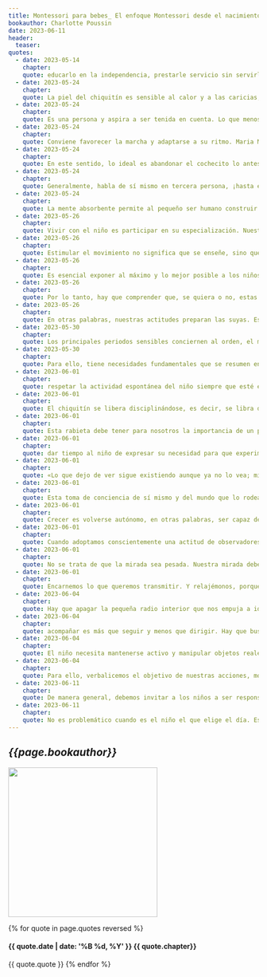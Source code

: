 ```yaml
---
title: Montessori para bebes_ El enfoque Montessori desde el nacimiento hasta los 3 años
bookauthor: Charlotte Poussin
date: 2023-06-11
header:
  teaser: 
quotes:
  - date: 2023-05-14
    chapter: 
    quote: educarlo en la independencia, prestarle servicio sin servirlo y determinar el umbral adecuado de intervención. Porque el niño no quiere que lo ayuden, quiere estar tranquilo para aprender a hacer las cosas por sí mismo.
  - date: 2023-05-24
    chapter: 
    quote: La piel del chiquitín es sensible al calor y a las caricias, en especial directamente en la piel. No hay nada como un masaje o una caricia para calmar al bebé.
  - date: 2023-05-24
    chapter: 
    quote: Es una persona y aspira a ser tenida en cuenta. Lo que menos le gusta es que lo «cojan» por sorpresa sin que ni siquiera se haya establecido un contacto visual. Es muy normal. Si se le da tiempo para conocer, todo transcurre de la mejor manera, porque el bebé se siente respetado.
  - date: 2023-05-24
    chapter: 
    quote: Conviene favorecer la marcha y adaptarse a su ritmo. Maria Montessori escribía&#58; «Si se da un paseo con el niño […] el secreto está en caminar nosotros con el niño y no que el niño camine con nosotros». 6 Hay que ayudarlo también a ser independiente haciéndolo participar en su higiene, sus cuidados, las labores
  - date: 2023-05-24
    chapter: 
    quote: En este sentido, lo ideal es abandonar el cochecito lo antes posible. Conviene favorecer la marcha y adaptarse a su ritmo. Maria Montessori escribía&#58; «Si se da un paseo con el niño […] el secreto está en caminar nosotros con el niño y no que el niño camine con nosotros». 6
  - date: 2023-05-24
    chapter: 
    quote: Generalmente, habla de sí mismo en tercera persona, ¡hasta el día en que, generalmente hacia los 3 años, pero a veces mucho antes, pronuncia la palabra «yo»
  - date: 2023-05-24
    chapter: 
    quote: La mente absorbente permite al pequeño ser humano construir su identidad personal, así como una identidad social adaptada a la del lugar en el que crece. Absorbe la lengua, las costumbres, las prácticas y los valores de las personas con las que está en contacto. Esto le permite desarrollar una sensación de pertenencia a un grupo social, lo cual le da una gran sensación de seguridad y, por lo tanto, de confianza en sí mismo.
  - date: 2023-05-26
    chapter: 
    quote: Vivir con el niño es participar en su especialización. Nuestra manera de hablar, de reaccionar, lo que hacemos con él o delante de él participará literalmente en el cableado de su cerebro.
  - date: 2023-05-26
    chapter: 
    quote: Estimular el movimiento no significa que se enseñe, sino que se respete el movimiento libre, porque desplazándose sin restricciones es como el niño se vuelve prudente y capaz de caerse sin riesgo, mientras que el niño con los movimientos limitados porque está exageradamente protegido se pone más fácilmente en peligro, es menos consciente de los riesgos y de sus limitaciones.
  - date: 2023-05-26
    chapter: 
    quote: Es esencial exponer al máximo y lo mejor posible a los niños al lenguaje y asociarlo a las relaciones&#58; hablar al bebé describiéndole lo que pasa, ponerlo todo en palabras, sin dudar en describirle cada una de nuestras acciones. «Te cambio el pañal, te ayudo a ponerte la manga, te ayudo a ponerte el pantalón, la pernera derecha, después la izquierda, sale el pie… Te pongo un calcetín…» Nombrar, describir, comentar imágenes, objetos, escenas, leer libros, contar historias, cantar, conversar empleando palabras precisas, un vocabulario variado, hacer descripciones detalladas, incitar al niño a narrar un acontecimiento, nombrar los objetos sin tener miedo de las palabras complicadas, expresar los sentimientos e invitar al niño a hacerlo son ocasiones de 51
  - date: 2023-05-26
    chapter: 
    quote: Por lo tanto, hay que comprender que, se quiera o no, estas pequeñas cosas a las que no forzosamente prestamos atención –la manera que tenemos de hablar, actuar y reaccionar diariamente– son las que estructuran, sin ningún filtro, las capacidades y los comportamientos de nuestros hijos.
  - date: 2023-05-26
    chapter: 
    quote: En otras palabras, nuestras actitudes preparan las suyas. Esto debe decirse, repetirse y comprenderse.
  - date: 2023-05-30
    chapter: 
    quote: Los principales periodos sensibles conciernen al orden, el movimiento, el lenguaje, los sentidos, los detalles y las relaciones sociales. 55
  - date: 2023-05-30
    chapter: 
    quote: Para ello, tiene necesidades fundamentales que se resumen en tres puntos&#58; necesidad de concentrarse; necesidad de libertad, pero también de límites; necesidad de tomar conciencia de sí mismo como individuo.
  - date: 2023-06-01
    chapter: 
    quote: respetar la actividad espontánea del niño siempre que esté estructurada y tenga un objetivo.
  - date: 2023-06-01
    chapter: 
    quote: El chiquitín se libera disciplinándose, es decir, se libra de sus instintos tomando progresivamente conciencia de sí mismo y de los demás, absorbiendo su cultura, integrando y respetando las reglas de la sociedad en la que crece. ¡Este proceso lo libera a la vez que le impone unos límites!
  - date: 2023-06-01
    chapter: 
    quote: Esta rabieta debe tener para nosotros la importancia de un problema que hay que resolver, de un enigma que hay que descifrar. Esta actitud nueva representa una elevación moral para el adulto»,
  - date: 2023-06-01
    chapter: 
    quote: dar tiempo al niño de expresar su necesidad para que experimente la relación petición/repuesta, y de manera positiva, lo cual le da confianza. Adelantarse a su petición, no responder a ella o tardar demasiado en hacerlo proporciona menos alegría y optimismo que cuando se responde en el momento adecuado.
  - date: 2023-06-01
    chapter: 
    quote: «Lo que dejo de ver sigue existiendo aunque ya no lo vea; mi mamá regresará aunque ahora no la vea, por lo tanto, existe siempre y yo también, existo independientemente de ella.»
  - date: 2023-06-01
    chapter: 
    quote: Esta toma de conciencia de sí mismo y del mundo que lo rodea se elabora poco a poco, hasta aproximadamente los 3 años, a través de experiencias sensoriales y motoras.
  - date: 2023-06-01
    chapter: 
    quote: Crecer es volverse autónomo, en otras palabras, ser capaz de sentirse cómodo cuando se está solo.
  - date: 2023-06-01
    chapter: 
    quote: Cuando adoptamos conscientemente una actitud de observadores, nos protegemos contra las actuaciones precipitadas. Esto permite dosificar bien nuestra intervención, calibrar si es necesario o no intervenir, estimular, o no, y, en caso afirmativo, en qué proporciones.
  - date: 2023-06-01
    chapter: 
    quote: No se trata de que la mirada sea pesada. Nuestra mirada debe ser discreta si sentimos que existe el riesgo de distraer al niño de su actividad en lugar de respaldarlo. Observar es un arte.
  - date: 2023-06-01
    chapter: 
    quote: Encarnemos lo que queremos transmitir. Y relajémonos, porque nada se absorberá en un día. Bajemos nuestro grado de exigencia hacia los chiquitines y elevemos el que tenemos hacia nosotros mismos, porque, si nuestro hijo está sumergido durante mucho tiempo en un ambiente ejemplar y relajado, se impregnará del buen ejemplo, observándonos a nosotros, así como a sus semejantes.
  - date: 2023-06-04
    chapter: 
    quote: Hay que apagar la pequeña radio interior que nos empuja a idealizar a nuestros hijos y a compararlos siempre con el niño ideal con el que soñamos o que no hemos conseguido ser nosotros mismos.
  - date: 2023-06-04
    chapter: 
    quote: acompañar es más que seguir y menos que dirigir. Hay que buscar el justo medio.
  - date: 2023-06-04
    chapter: 
    quote: El niño necesita mantenerse activo y manipular objetos reales mejor que juguetes. No quiere vivir al margen, imitar acciones. Necesita vivir la vida real, con nosotros.
  - date: 2023-06-04
    chapter: 
    quote: Para ello, verbalicemos el objetivo de nuestras acciones, mostrémosle lentamente cómo las realizamos, explicitando los detalles de los puntos necesarios para conseguirlo. Después procuremos implicarlo para que lo haga él y observémoslo cuando lo hace solo, animándolo con la mirada y, si queremos, con un comentario. Dicho de otro modo, cultivemos una relación de cooperación.
  - date: 2023-06-11
    chapter: 
    quote: De manera general, debemos invitar a los niños a ser responsables&#58; limpiar lo que ensucien, hacerse la cama, doblar su ropa, elegirla, evaluar si están sucios o no, separar la ropa blanca de la ropa de color, pasar la esponja, recoger lo que han tirado, tirar a la basura… 93 Nunca se insistirá bastante sobre la importancia de las actividades de la vida práctica. Movilizan toda la capacidad de concentración y de organización del niño.
  - date: 2023-06-11
    chapter: 
    quote: No es problemático cuando es el niño el que elige el día. Es lo que sucedió con cada uno de mis cinco hijos. Una mañana, dejaron de querer leche materna y esto sucedió a edades variables, entre los 9 y los 13 meses, lo cual demuestra que, cuando es espontáneo, no hay una edad precisa para el destete.
---
```

## *{{page.bookauthor}}*

<img width="300" src="{{ page.header.teaser }}"/>

{% for quote in page.quotes reversed %}
#### {{ quote.date | date: '%B %d, %Y' }} {{ quote.chapter}}
{{ quote.quote }}
{% endfor %}
